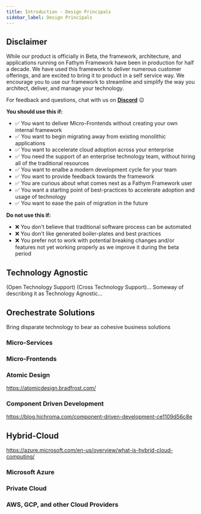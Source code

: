 ```yaml
---
title: Introduction - Design Principals
sidebar_label: Design Principals
---
```


## Disclaimer

While our product is officially in Beta, the framework, architecture, and applications running on Fathym Framework have been in production for half a decade.  We have used this framework to deliver numerous customer offerings, and are excited to bring it to product in a self service way.  We encourage you to use our framework to streamline and simplify the way you architect, deliver, and manage your technology.

For feedback and questions, chat with us on [**Discord**](https://discordapp.com/invite/lcu) :wink:

**You should use this if:**

- :white_check_mark: You want to deliver Micro-Frontends without creating your own internal framework
- :white_check_mark: You want to begin migrating away from existing monolithic applications
- :white_check_mark: You want to accelerate cloud adoption across your enterprise
- :white_check_mark: You need the support of an enterprise technology team, without hiring all of the traditional resources
- :white_check_mark: You want to enalbe a modern development cycle for your team
- :white_check_mark: You want to provide feedback towards the framework
- :white_check_mark: You are curious about what comes next as a Fathym Framework user
- :white_check_mark: You want a starting point of best-practices to accelerate adoption and usage of technology 
- :white_check_mark: You want to ease the pain of migration in the future

**Do not use this if:**

- :x: You don't believe that traditional software process can be automated
- :x: You don't like generated boiler-plates and best practices
- :x: You prefer not to work with potential breaking changes and/or features not yet working properly as we improve it during the beta period

## Technology Agnostic

(Open Technology Support) (Cross Technology Support)... Someway of describing it as Technology Agnostic...

## Orechestrate Solutions

Bring disparate technology to bear as cohesive business solutions

### Micro-Services

### Micro-Frontends

### Atomic Design

https://atomicdesign.bradfrost.com/

### Component Driven Development

https://blog.hichroma.com/component-driven-development-ce1109d56c8e

## Hybrid-Cloud

https://azure.microsoft.com/en-us/overview/what-is-hybrid-cloud-computing/

### Microsoft Azure

### Private Cloud

### AWS, GCP, and other Cloud Providers
